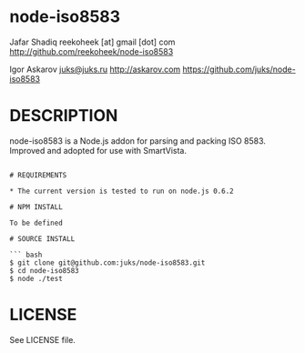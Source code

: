 # node-iso8583

Jafar Shadiq reekoheek [at] gmail [dot] com
http://github.com/reekoheek/node-iso8583

Igor Askarov juks@juks.ru http://askarov.com
https://github.com/juks/node-iso8583

# DESCRIPTION

node-iso8583 is a Node.js addon for parsing and packing ISO 8583. Improved and adopted for use with SmartVista.
```

# REQUIREMENTS

* The current version is tested to run on node.js 0.6.2

# NPM INSTALL

To be defined

# SOURCE INSTALL

``` bash
$ git clone git@github.com:juks/node-iso8583.git
$ cd node-iso8583
$ node ./test
```

# LICENSE

See LICENSE file.
